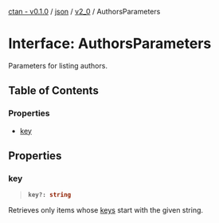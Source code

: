 [ctan - v0.1.0](../README.md) / [json](../modules/json.md) / [v2\_0](../modules/json.v2_0.md) / AuthorsParameters

# Interface: AuthorsParameters

Parameters for listing authors.

## Table of Contents

### Properties

- [key](json.v2_0.AuthorsParameters.md#key)

## Properties

### key

> <b>
>
> ```typescript
> key?: string
> ```
>
> </b>

Retrieves only items
whose [keys](json.v2_0.Author.md#key) start with the given string.

<dl>

</dl>
